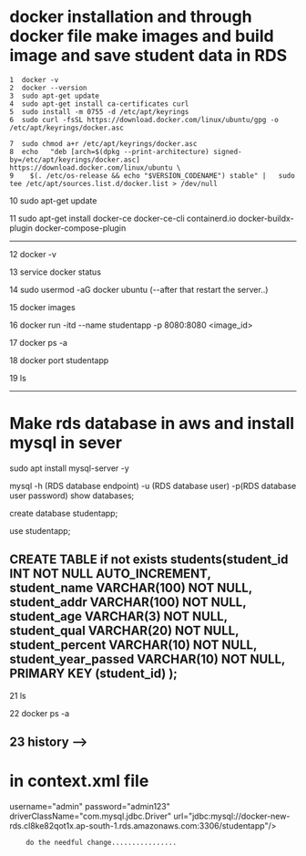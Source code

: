 # docker installation and through docker file make images and build image and save student data in RDS 

    1  docker -v
    2  docker --version
    3  sudo apt-get update
    4  sudo apt-get install ca-certificates curl
    5  sudo install -m 0755 -d /etc/apt/keyrings
    6  sudo curl -fsSL https://download.docker.com/linux/ubuntu/gpg -o /etc/apt/keyrings/docker.asc

    7  sudo chmod a+r /etc/apt/keyrings/docker.asc
    8  echo   "deb [arch=$(dpkg --print-architecture) signed-by=/etc/apt/keyrings/docker.asc] https://download.docker.com/linux/ubuntu \
    9    $(. /etc/os-release && echo "$VERSION_CODENAME") stable" |   sudo tee /etc/apt/sources.list.d/docker.list > /dev/null
   10  sudo apt-get update
   
   11  sudo apt-get install docker-ce docker-ce-cli containerd.io docker-buildx-plugin docker-compose-plugin

---------------------------------------------------------------------------------------------
   12  docker -v

   13  service docker status 

   14  sudo usermod -aG docker ubuntu (--after that restart the server..)

   15  docker images

   16  docker run -itd --name studentapp -p 8080:8080 <image_id>

   17  docker ps -a

   18  docker port studentapp

   19  ls

------------------------------------------------------------------------------------------

# Make rds database in aws and install mysql in sever

   sudo apt install mysql-server -y

mysql -h (RDS database endpoint) -u (RDS database user) -p(RDS database user password)
show databases;

create database studentapp;

use studentapp;

CREATE TABLE if not exists students(student_id INT NOT NULL AUTO_INCREMENT,
	student_name VARCHAR(100) NOT NULL,
    student_addr VARCHAR(100) NOT NULL,
	student_age VARCHAR(3) NOT NULL,
	student_qual VARCHAR(20) NOT NULL,
	student_percent VARCHAR(10) NOT NULL,
	student_year_passed VARCHAR(10) NOT NULL,
	PRIMARY KEY (student_id)
);
-----------------------------------------------------------------------------------
   21  ls

   22  docker ps -a

   23  history -->
-------------------------------------------------------------------------------------
# in context.xml file 
username="admin"
        password="admin123"
        driverClassName="com.mysql.jdbc.Driver"
        url="jdbc:mysql://docker-new-rds.cl8ke82qot1x.ap-south-1.rds.amazonaws.com:3306/studentapp"/>

        do the needful change................